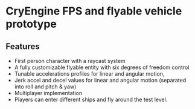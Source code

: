 # CryEngine FPS and flyable vehicle prototype
## Features
 - First person character with a raycast system
 - A fully customizable flyable entity with six degrees of freedom control
 - Tunable accelerations profiles for linear and angular motion,
 - Jerk accel and decel values for linear and angular motion (separated into roll and pitch & yaw)
 - Multiplayer implementation
 - Players can enter different ships and fly around the test level.
